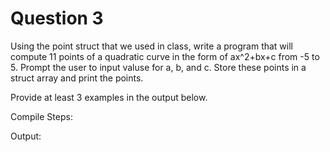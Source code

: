 # Question 3

Using the point struct that we used in class, write a program that will compute 11 points of a quadratic curve in the form of ax^2+bx+c from -5 to 5. Prompt the user to input valuse for a, b, and c. Store these points in a struct array and print the points.

Provide at least 3 examples in the output below.

Compile Steps:

Output:

